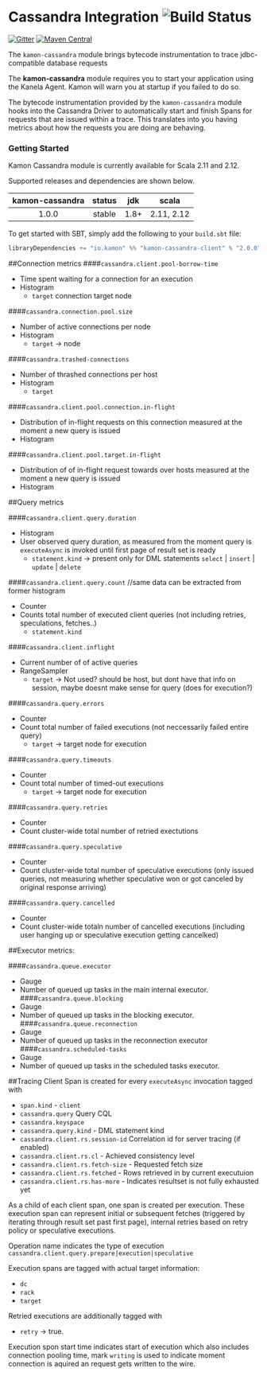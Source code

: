 Cassandra Integration   ![Build Status](https://travis-ci.org/kamon-io/kamon-cassandra.svg?branch=master)
==========================

[![Gitter](https://badges.gitter.im/Join%20Chat.svg)](https://gitter.im/kamon-io/Kamon?utm_source=badge&utm_medium=badge&utm_campaign=pr-badge&utm_content=badge)
[![Maven Central](https://maven-badges.herokuapp.com/maven-central/io.kamon/kamon-cassandra_2.12/badge.svg)](https://maven-badges.herokuapp.com/maven-central/io.kamon/kamon-cassandra_2.12)


The `kamon-cassandra` module brings bytecode instrumentation to trace jdbc-compatible database requests

The <b>kamon-cassandra</b> module requires you to start your application using the Kanela Agent. Kamon will warn you
at startup if you failed to do so.

The bytecode instrumentation provided by the `kamon-cassandra` module hooks into the Cassandra Driver to automatically
start and finish Spans for requests that are issued within a trace. This translates into you having metrics about how
the requests you are doing are behaving.

### Getting Started

Kamon Cassandra module is currently available for Scala 2.11 and 2.12.

Supported releases and dependencies are shown below.

| kamon-cassandra  | status | jdk  | scala            
|:------:|:------:|:----:|------------------
|  1.0.0 | stable | 1.8+ | 2.11, 2.12  

To get started with SBT, simply add the following to your `build.sbt`
file:

```scala
libraryDependencies += "io.kamon" %% "kamon-cassandra-client" % "2.0.0"
```


##Connection metrics
####`cassandra.client.pool-borrow-time`
- Time spent waiting for a connection for an execution
- Histogram
    - `target` connection target node

####`cassandra.connection.pool.size`
- Number of active connections per node
- Histogram
    - `target` -> node

####`cassandra.trashed-connections`
- Number of thrashed connections per host
- Histogram
    - `target`


####`cassandra.client.pool.connection.in-flight`
- Distribution of in-flight requests on this connection measured at the moment a new query is issued
- Histogram


####`cassandra.client.pool.target.in-flight`
- Distribution of of in-flight request towards over hosts measured at the moment a new query is issued
- Histogram



##Query metrics


####`cassandra.client.query.duration`
- Histogram
- User observed query duration, as measured from the moment query is `executeAsync` is invoked until first page of result set is ready
    - `statement.kind` -> present only for DML statements `select` | `insert` | `update` | `delete`

####`cassandra.client.query.count`  //same data can be extracted from former histogram
- Counter 
- Counts total number of executed client queries (not including retries, speculations, fetches..)
    - `statement.kind`

####`cassandra.client.inflight`
- Current number of of active queries
- RangeSampler 
    - `target` -> Not used? should be host, but dont have that info on session, maybe doesnt make sense for query (does for execution?)

####`cassandra.query.errors`
- Counter 
- Count total number of failed executions (not neccessarily failed entire query)
    - `target` -> target node for execution

####`cassandra.query.timeouts`
- Counter 
- Count total number of timed-out executions
    - `target` -> target node for execution

####`cassandra.query.retries`
- Counter 
- Count cluster-wide total number of retried exectutions

####`cassandra.query.speculative`
- Counter 
- Count cluster-wide total number of speculative executions (only issued queries, not measuring whether speculative won or got canceled by original response arriving)

####`cassandra.query.cancelled`
- Counter 
- Count cluster-wide totaln number of cancelled executions (including user hanging up or speculative execution getting cancelked)




##Executor metrics:

####`cassandra.queue.executor`
- Gauge 
- Number of queued up tasks in the main internal executor.
####`cassandra.queue.blocking`
- Gauge 
- Number of queued up tasks in the blocking executor.
####`cassandra.queue.reconnection`
- Gauge 
- Number of queued up tasks in the reconnection executor
####`cassandra.scheduled-tasks`
- Gauge 
- Number of queued up tasks in the scheduled tasks executor.




##Tracing
Client Span is created for every `executeAsync` invocation tagged with
- `span.kind` - `client`
- `cassandra.query` Query CQL
- `cassandra.keyspace`
- `cassandra.query.kind` - DML statement kind
- `cassandra.client.rs.session-id` Correlation id for server tracing (if enabled)
- `cassandra.client.rs.cl` - Achieved consistency level
- `cassandra.client.rs.fetch-size` - Requested fetch size
- `cassandra.client.rs.fetched` - Rows retrieved in by current executuion
- `cassandra.client.rs.has-more` - Indicates resultset is not fully exhausted yet


As a child of each client span, one span is created per execution. These execution span can represent
initial or subsequent fetches (triggered by iterating through result set past first page), internal retries
based on retry policy or speculative executions.


Operation name indicates the type of execution
    `cassandra.client.query.prepare|execution|speculative`

Execution spans are tagged with actual target information:
- `dc`
- `rack`
- `target`



Retried executions are additionally tagged with 
- `retry` -> true.


Execution spon start time indicates start of execution which also includes connection pooling time,
mark `writing` is used to indicate moment connection is aquired an request gets written to the wire.

